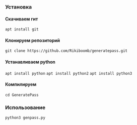 ### Установка

#### Скачиваем гит

```apt install git```

#### Клонируем репозиторий

```git clone https://github.com/Rikiboomb/generatepass.git```

#### Устанавливаем python

```apt install python```
```apt install python2```
```apt install python3```

#### Компилируем

```cd GeneratePass```

### Использование

```python3 genpass.py```
         
